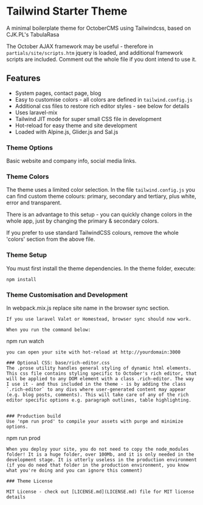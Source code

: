 # Tailwind Starter Theme
A minimal boilerplate theme for OctoberCMS using Tailwindcss, based on CJK.PL's TabulaRasa

The October AJAX framework may be useful - therefore in `partials/site/scripts.htm` jquery is loaded, and additional framework scripts are included. Comment out the whole file if you dont intend to use it.

## Features
- System pages, contact page, blog
- Easy to customise colors - all colors are defined in `tailwind.config.js`
- Additional css files to restore rich editor styles - see below for details
- Uses laravel-mix
- Tailwind JIT mode for super small CSS file in development
- Hot-reload for easy theme and site development
- Loaded with Alpine.js, Glider.js and Sal.js

### Theme Options
Basic website and company info, social media links.

### Theme Colors
The theme uses a limited color selection. In the file `tailwind.config.js` you can find custom theme colours: primary, secondary and tertiary, plus white, error and transparent.

There is an advantage to this setup - you can quickly change colors in the whole app, just by changing the primary & secondary colors.

If you prefer to use standard TailwindCSS colours, remove the whole 'colors' section from the above file.


### Theme Setup
You must first install the theme dependencies. In the theme folder, execute:
```
npm install
```

### Theme Customisation and Development
In webpack.mix.js replace site name in the browser sync section.
```
If you use laravel Valet or Homestead, browser sync should now work.

When you run the command below:
```
npm run watch
```
you can open your site with hot-reload at http://yourdomain:3000

### Optional CSS: base/rich-editor.css
The .prose utility handles general styling of dynamic html elements. This css file contains styling specific to October's rich editor, that will be applied to any DOM element with a class .rich-editor. The way I use it - and thus included in the theme - is by adding the class `.rich-editor` to any divs where user-generated content may appear (e.g. blog posts, comments). This will take care of any of the rich editor specific options e.g. paragraph outlines, table highlighting. 


### Production build
Use 'npm run prod' to compile your assets with purge and minimize options.
```
npm run prod
```
When you deploy your site, you do not need to copy the node_modules folder! It is a huge folder, over 100Mb, and it is only needed in the development stage. It is utterly useless in the production environment (if you do need that folder in the production environment, you know what you're doing and you can ignore this comment)

### Theme License

MIT License - check out [LICENSE.md](LICENSE.md) file for MIT license details
